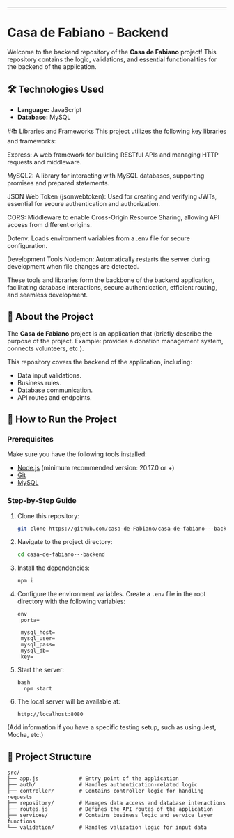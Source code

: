 
---

# Casa de Fabiano - Backend

Welcome to the backend repository of the **Casa de Fabiano** project! This repository contains the logic, validations, and essential functionalities for the backend of the application.

## 🛠️ Technologies Used

- **Language:** JavaScript
- **Database:** MySQL

#📚 Libraries and Frameworks
This project utilizes the following key libraries and frameworks:

Express: A web framework for building RESTful APIs and managing HTTP requests and middleware.

MySQL2: A library for interacting with MySQL databases, supporting promises and prepared statements.

JSON Web Token (jsonwebtoken): Used for creating and verifying JWTs, essential for secure authentication and authorization.

CORS: Middleware to enable Cross-Origin Resource Sharing, allowing API access from different origins.

Dotenv: Loads environment variables from a .env file for secure configuration.

Development Tools
Nodemon: Automatically restarts the server during development when file changes are detected.

These tools and libraries form the backbone of the backend application, facilitating database interactions, secure authentication, efficient routing, and seamless development.


## 📖 About the Project

The **Casa de Fabiano** project is an application that (briefly describe the purpose of the project. Example: provides a donation management system, connects volunteers, etc.).

This repository covers the backend of the application, including:

- Data input validations.
- Business rules.
- Database communication.
- API routes and endpoints.

## 🚀 How to Run the Project

### Prerequisites

Make sure you have the following tools installed:

- [Node.js](https://nodejs.org/) (minimum recommended version: 20.17.0 or +)
- [Git](https://git-scm.com/)
- [MySQL](https://dev.mysql.com/downloads/workbench/)

### Step-by-Step Guide

1. Clone this repository:

   ```bash
   git clone https://github.com/casa-de-Fabiano/casa-de-fabiano---backend.git
   ```

2. Navigate to the project directory:

   ```bash
   cd casa-de-fabiano---backend
   ```

3. Install the dependencies:

   ```bash
   npm i
   ```

4. Configure the environment variables. Create a `.env` file in the root directory with the following variables:

   ```
   env
    porta=

    mysql_host=
    mysql_user=
    mysql_pass=
    mysql_db=
    key=
   ```

5. Start the server:

   ```
   bash
     npm start
   ```

6. The local server will be available at:

   ```
   http://localhost:8080
   ```



(Add information if you have a specific testing setup, such as using Jest, Mocha, etc.)

## 📂 Project Structure

```plaintext
src/
├── app.js             # Entry point of the application
├── auth/              # Handles authentication-related logic
├── controller/        # Contains controller logic for handling requests
├── repository/        # Manages data access and database interactions
├── routes.js          # Defines the API routes of the application
├── services/          # Contains business logic and service layer functions
└── validation/        # Handles validation logic for input data
```




